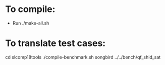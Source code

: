 # To compile:

- Run ./make-all.sh


# To translate test cases:

  cd slcomp18tools
  ./compile-benchmark.sh songbird ../../bench/qf_shid_sat
